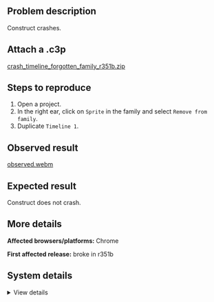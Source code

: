 ## Problem description

Construct crashes.

## Attach a .c3p

[crash_timeline_forgotten_family_r351b.zip](https://github.com/WilsonPercival/WilsonPercival/files/12188526/crash_timeline_forgotten_family_r351b.zip)

## Steps to reproduce

1. Open a project.
2. In the right ear, click on `Sprite` in the family and select `Remove from family`.
3. Duplicate `Timeline 1`.

## Observed result

[observed.webm](https://github.com/WilsonPercival/WilsonPercival/assets/91274932/fcc72bd3-8394-49cf-8d54-92edaf13559a)

## Expected result

Construct does not crash.

## More details



**Affected browsers/platforms:** Chrome

**First affected release:** broke in r351b

## System details

<details><summary>View details</summary>

Error report information
Type: unhandled rejection
Reason: Error: behavior type not found @ Error: behavior type not found at d.nOa (https://editor.construct.net/r351/projectResources.js:1197:112) at d.Ha (https://editor.construct.net/r351/projectResources.js:1194:501) at d.L3b (https://editor.construct.net/r351/projectResources.js:1199:132) at d.kLc (https://editor.construct.net/r351/projectResources.js:1171:62) at d.Ha (https://editor.construct.net/r351/projectResources.js:1169:448) at d.Ha (https://editor.construct.net/r351/projectResources.js:1174:180) at d.kLc (https://editor.construct.net/r351/projectResources.js:1170:501) at d.Ha (https://editor.construct.net/r351/projectResources.js:1169:448) at d.Ha (https://editor.construct.net/r351/projectResources.js:1127:330) at d.M3b (https://editor.construct.net/r351/projectResources.js:1134:9)
Stack: Error: behavior type not found at d.nOa (https://editor.construct.net/r351/projectResources.js:1197:112) at d.Ha (https://editor.construct.net/r351/projectResources.js:1194:501) at d.L3b (https://editor.construct.net/r351/projectResources.js:1199:132) at d.kLc (https://editor.construct.net/r351/projectResources.js:1171:62) at d.Ha (https://editor.construct.net/r351/projectResources.js:1169:448) at d.Ha (https://editor.construct.net/r351/projectResources.js:1174:180) at d.kLc (https://editor.construct.net/r351/projectResources.js:1170:501) at d.Ha (https://editor.construct.net/r351/projectResources.js:1169:448) at d.Ha (https://editor.construct.net/r351/projectResources.js:1127:330) at d.M3b (https://editor.construct.net/r351/projectResources.js:1134:9)
Construct version: r351
URL: https://editor.construct.net/r351/
Date: Fri Jul 28 2023 00:59:05 GMT+0300 (Восточная Европа, летнее время)
Uptime: 52.7 s

Platform information
Product: Construct 3 r351 (beta)
Browser: Chrome 115.0.5790.110
Browser engine: Chromium
Context: browser
Operating system: Windows 11
Device type: desktop
Device pixel ratio: 1.5
Logical CPU cores: 16
Approx. device memory: 8 GB
User agent: Mozilla/5.0 (Windows NT 10.0; Win64; x64) AppleWebKit/537.36 (KHTML, like Gecko) Chrome/115.0.0.0 Safari/537.36
Language setting: en-US

WebGL information
Version string: WebGL 2.0 (OpenGL ES 3.0 Chromium)
Numeric version: 2
Supports NPOT textures: yes
Supports GPU profiling: no
Supports highp precision: yes
Vendor: Google Inc. (AMD)
Renderer: ANGLE (AMD, AMD Radeon(TM) Graphics Direct3D11 vs_5_0 ps_5_0, D3D11)
Major performance caveat: no
Maximum texture size: 16384
Point size range: 1 to 1024
Extensions: EXT_color_buffer_float, EXT_color_buffer_half_float, EXT_disjoint_timer_query_webgl2, EXT_float_blend, EXT_texture_compression_bptc, EXT_texture_compression_rgtc, EXT_texture_filter_anisotropic, EXT_texture_norm16, KHR_parallel_shader_compile, OES_draw_buffers_indexed, OES_texture_float_linear, OVR_multiview2, WEBGL_compressed_texture_s3tc, WEBGL_compressed_texture_s3tc_srgb, WEBGL_debug_renderer_info, WEBGL_debug_shaders, WEBGL_lose_context, WEBGL_multi_draw, WEBGL_provoking_vertex

</details>
